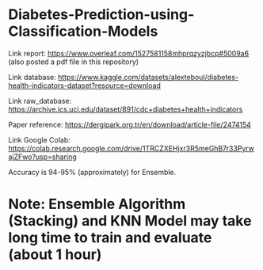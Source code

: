 # Diabetes-Prediction-using-Classification-Models
Link report: https://www.overleaf.com/1527581158mhprqzyzjbcp#5009a6 (also posted a pdf file in this repository)

Link database: https://www.kaggle.com/datasets/alexteboul/diabetes-health-indicators-dataset?resource=download

Link raw_database: https://archive.ics.uci.edu/dataset/891/cdc+diabetes+health+indicators

Paper reference: https://dergipark.org.tr/en/download/article-file/2474154

Link Google Colab: https://colab.research.google.com/drive/1TRCZXEHjxr3R5meGhB7r33PyrwajZFwo?usp=sharing

Accuracy is 94-95% (approximately) for Ensemble.

# Note: Ensemble Algorithm (Stacking) and KNN Model may take long time to train and evaluate (about 1 hour)
